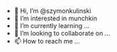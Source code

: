 - 👋 Hi, I’m @szymonkulinski
- 👀 I’m interested in munchkin
- 🌱 I’m currently learning ...
- 💞️ I’m looking to collaborate on ...
- 📫 How to reach me ...

<!---
szymonkulinski/szymonkulinski is a ✨ special ✨ repository because its `README.md` (this file) appears on your GitHub profile.
You can click the Preview link to take a look at your changes.
--->
